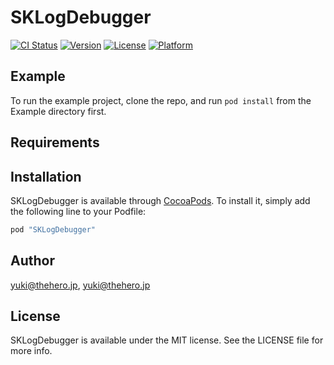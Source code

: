# SKLogDebugger

[![CI Status](http://img.shields.io/travis/yuki@thehero.jp/SKLogDebugger.svg?style=flat)](https://travis-ci.org/yuki@thehero.jp/SKLogDebugger)
[![Version](https://img.shields.io/cocoapods/v/SKLogDebugger.svg?style=flat)](http://cocoapods.org/pods/SKLogDebugger)
[![License](https://img.shields.io/cocoapods/l/SKLogDebugger.svg?style=flat)](http://cocoapods.org/pods/SKLogDebugger)
[![Platform](https://img.shields.io/cocoapods/p/SKLogDebugger.svg?style=flat)](http://cocoapods.org/pods/SKLogDebugger)

## Example

To run the example project, clone the repo, and run `pod install` from the Example directory first.

## Requirements

## Installation

SKLogDebugger is available through [CocoaPods](http://cocoapods.org). To install
it, simply add the following line to your Podfile:

```ruby
pod "SKLogDebugger"
```

## Author

yuki@thehero.jp, yuki@thehero.jp

## License

SKLogDebugger is available under the MIT license. See the LICENSE file for more info.
